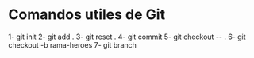 # Comandos utiles de Git

1- git init
2- git add .
3- git reset .
4- git commit
5- git checkout -- .
6- git checkout -b rama-heroes
7- git branch